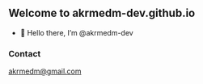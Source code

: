 ## Welcome to akrmedm-dev.github.io

- 👋 Hello there, I’m @akrmedm-dev

### Contact

akrmedm@gmail.com
